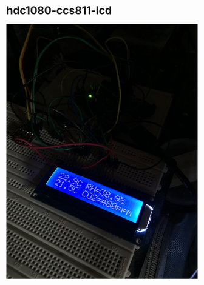 # hdc1080-ccs811-lcd


![pic_first_run](https://github.com/joingig/hdc1080-ccs811-lcd/blob/master/IMG_7507.JPG "first")

